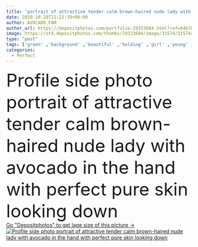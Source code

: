 ```yaml
---
title: 'portrait of attractive tender calm brown-haired nude lady with avocado in the hand with perfect skin looking down'
date: 2019-10-28T11:22:39+00:00
author: AVOCADO_FAM
author_url: https://depositphotos.com/portfolio-29323604.html?ref=64678756
image: https://st4.depositphotos.com/thumbs/29323604/image/31574/315744888/api_thumb_450.jpg?forcejpeg=true
type: "post"
tags: ['green' ,'background' ,'beautiful' ,'holding' ,'girl' ,'young' ,'beauty' ,'happiness' ,'joy' ,'nature' ,'fresh' ,'smile' ,'energy' ,'health' ,'healthy' ,'natural' ,'food' ,'diet' ,'fruit' ,'delicious' ,'face' ,'care' ,'brunette' ,'ripe' ,'vegetable' ,'nutrition' ,'tropical' ,'pretty' ,'eat' ,'vegetarian' ,'relax' ,'emotions' ,'woman' ,'organic' ,'therapy' ,'eco' ,'half' ,'vitamins' ,'attractive' ,'exotic' ,'calories' ,'avocado' ,'flawless' ,'Healthy Eating' ,'Healthy Lifestyle' ,'health care' ,'personal care' ,'beauty face' ,'positive energy' ,'girl and avocado' ]
categories: 
  - Perfect
---
```

<div aling="center">
            <font size="60"> Profile side photo portrait of attractive tender calm brown-haired nude lady with avocado in the hand with perfect pure skin looking down</font>   
</div>
<div>
    <a href='https://st4.depositphotos.com/thumbs/29323604/image/31574/315744888/api_thumb_450.jpg?forcejpeg=true?ref=64678756' target=_blank > Go "Depositphotos" to get lage size of this picture ->
        <img href='https://st4.depositphotos.com/thumbs/29323604/image/31574/315744888/api_thumb_450.jpg?forcejpeg=true?ref=64678756' src='https://st4.depositphotos.com/29323604/31574/i/950/depositphotos_315744888-stock-photo-portrait-of-attractive-tender-calm.jpg?forcejpeg=true' alt='Profile side photo portrait of attractive tender calm brown-haired nude lady with avocado in the hand with perfect pure skin looking down' >
    </a>
</div>
